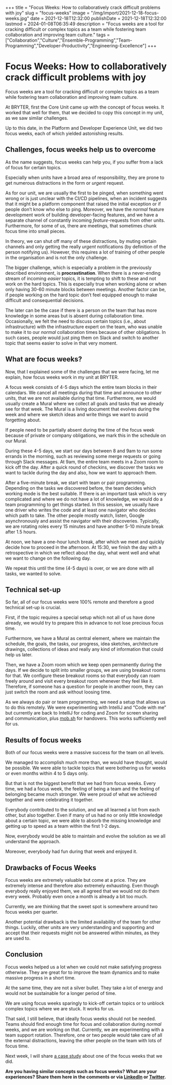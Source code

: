 +++
title = "Focus Weeks: How to collaboratively crack difficult problems with joy"
slug = "focus-weeks"
image = "/img/import/2021-12-18-focus-weeks.jpg"
date = 2021-12-18T12:32:00
publishDate = 2021-12-18T12:32:00
lastmod = 2024-01-08T06:35:49
description = "Focus weeks are a tool for cracking difficult or complex topics as a team while fostering team collaboration and improving team culture."
tags = ["Collaboration","Culture","Ensemble-Programming","Team-Programming","Developer-Productivity","Engineering-Excellence"]
+++
# Focus Weeks: How to collaboratively crack difficult problems with joy

Focus weeks are a tool for cracking difficult or complex topics as a team while fostering team collaboration and improving team culture.

At BRYTER, first the Core Unit came up with the concept of focus weeks. It worked that well for them, that we decided to copy this concept in my unit, as we saw similar challenges.

Up to this date, in the Platform and Developer Experience Unit, we did two focus weeks, each of which yielded astonishing results.

## Challenges, focus weeks help us to overcome [](/blog/focus-weeks/#challenges-focus-weeks-help-us-to-overcome)

As the name suggests, focus weeks can help you, if you suffer from a lack of focus for certain topics.

Especially when units have a broad area of responsibility, they are prone to get numerous distractions in the form or _urgent_ request.

As for our unit, we are usually the first to be pinged, when something went wrong or is just unclear with the CI/CD pipelines, when an incident suggests that it might be a platform component that raised the initial exception or if people don’t know who else to ping. Moreover, we have the _normal_ feature development work of building developer-facing features, and we have a separate channel of constantly incoming _feature_\-requests from other units. Furthermore, for some of us, there are meetings, that sometimes chunk focus time into small pieces.

In theory, we can shut off many of these distractions, by muting certain channels and only getting the really _urgent_ notifications (by definition of the person notifying us). However, this requires a lot of training of other people in the organisation and is not the only challenge.

The bigger challenge, which is especially a problem in the previously described environment, is **procrastination**. When there is a never-ending stream of incoming _easier_ topics, it is tempting to shift to these and not work on the hard topics. This is especially true when working alone or when only having 30-60 minute blocks between meetings. Another factor can be, if people working on the hard topic don’t feel equipped enough to make difficult and consequential decisions.

The later can be the case if there is a person on the team that has more knowledge in some areas but is absent during collaboration time. Occasionally, we felt the need to discuss certain topics (i.e., about infrastructure) with the infrastructure expert on the team, who was unable to make it to our _normal_ collaboration times because of other obligations. In such cases, people would just ping them on Slack and switch to another topic that seems easier to solve in that very moment.

## What are focus weeks? [](/blog/focus-weeks/#what-are-focus-weeks)

Now, that I explained some of the challenges that we were facing, let me explain, how focus weeks work in my unit at BRYTER.

A focus week consists of 4-5 days which the entire team blocks in their calendars. We cancel all meetings during that time and announce to other units, that we are not available during that time. Furthermore, we would usually create a Mural where we collect all goals and tasks that we already see for that week. The Mural is a living document that evolves during the week and where we sketch ideas and write things we want to avoid forgetting about.

If people need to be partially absent during the time of the focus week because of private or company obligations, we mark this in the schedule on our Mural.

During these 4-5 days, we start our days between 8 and 9am to run some errands in the morning, such as reviewing some merge requests or going through Slack messages. At 9am, the entire team meets in a Zoom room to kick off the day. After a quick round of checkins, we discover the tasks we want to tackle during the day and also, how we want to approach them.

After a five-minute break, we start with team or pair programming. Depending on the tasks we discovered before, the team decides which working mode is the best suitable. If there is an important task which is very complicated and where we do not have a lot of knowledge, we would do a team programming to get things started. In this session, we usually have one driver who writes the code and at least one navigator who decides which path to take. The other people mostly watch, listen, Google asynchronously and assist the navigator with their discoveries. Typically, we are rotating roles every 15 minutes and have another 5-10 minute break after 1.5 hours.

At noon, we have a one-hour lunch break, after which we meet and quickly decide how to proceed in the afternoon. At 15:30, we finish the day with a retrospective in which we reflect about the day, what went well and what we want to change on the following day.

We repeat this until the time (4-5 days) is over, or we are done with all tasks, we wanted to solve.

## Technical set-up [](/blog/focus-weeks/#technical-set-up)

So far, all of our focus weeks were 100% remote and therefore a good technical set-up is crucial.

First, if the topic requires a special setup which not all of us have done already, we would try to prepare this in advance to not lose precious focus time.

Furthermore, we have a Mural as central element, where we maintain the schedule, the goals, the tasks, our progress, idea sketches, architecture drawings, collections of ideas and really any kind of information that could help us later.

Then, we have a Zoom room which we keep open permanently during the days. If we decide to split into smaller groups, we are using breakout rooms for that. We configure these breakout rooms so that everybody can roam freely around and visit every breakout room whenever they feel like it. Therefore, if someone has a question for people in another room, they can just switch the room and ask without loosing time.

As we always do pair or team programming, we need a setup that allows us to do this remotely. We were experimenting with IntelliJ and “Code with me” but currently are back to IntelliJ for coding and Zoom for screen sharing and communication, plus [mob.sh](https://mob.sh/) for handovers. This works sufficiently well for us.

## Results of focus weeks [](/blog/focus-weeks/#results-of-focus-weeks)

Both of our focus weeks were a massive success for the team on all levels.

We managed to accomplish much more than, we would have thought, would be possible. We were able to tackle topics that were bothering us for weeks or even months within 4 to 5 days only.

But that is not the biggest benefit that we had from focus weeks. Every time, we had a focus week, the feeling of being a team and the feeling of belonging became much stronger. We were proud of what we achieved together and were celebrating it together.

Everybody contributed to the solution, and we all learned a lot from each other, but also together. Even if many of us had no or only little knowledge about a certain topic, we were able to absorb the missing knowledge and getting up to speed as a team within the first 1-2 days.

Now, everybody would be able to maintain and evolve the solution as we all understand the approach.

Moreover, everybody had fun during that week and enjoyed it.

## Drawbacks of Focus Weeks [](/blog/focus-weeks/#drawbacks-of-focus-weeks)

Focus weeks are extremely valuable but come at a price. They are extremely intense and therefore also extremely exhausting. Even though everybody really enjoyed them, we all agreed that we would not do them every week. Probably even once a month is already a bit too much.

Currently, we are thinking that the sweet spot is somewhere around two focus weeks per quarter.

Another potential drawback is the limited availability of the team for other things. Luckily, other units are very understanding and supporting and accept that their requests might not be answered within minutes, as they are used to.

## Conclusion [](/blog/focus-weeks/#conclusion)

Focus weeks helped us a lot when we could not make satisfying progress otherwise. They are great for to improve the team dynamics and to make massive progress in a short time.

At the same time, they are not a silver bullet. They take a lot of energy and would not be sustainable for a longer period of time.

We are using focus weeks sparingly to kick-off certain topics or to unblock complex topics where we are stuck. It works for us.

That said, I still believe, that ideally focus weeks should not be needed. Teams should find enough time for focus and collaboration during _normal_ weeks, and we are working on that. Currently, we are experimenting with a team support rotation. Therefore, one or two people would take care of all the external distractions, leaving the other people on the team with lots of focus time.

Next week, I will share [a case study](/blog/focus-week-case-study/) about one of the focus weeks that we did.

**Are you having similar concepts such as focus weeks? What are your experiences? Share them here in the comments or via [LinkedIn](https://www.linkedin.com/in/tobiasmende/) or [Twitter](https://twitter.com/Tobias%5FMende).**